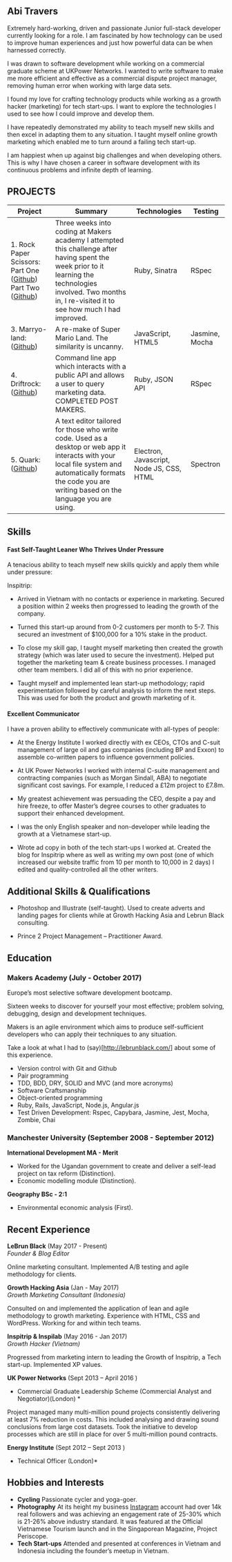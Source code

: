 ## Abi Travers

Extremely hard-working, driven and passionate Junior full-stack developer currently looking for a role. I am fascinated by how technology can be used to improve human experiences and just how powerful data can be when harnessed correctly.

I was drawn to software development while working on a commercial graduate scheme at UKPower Networks. I wanted to write software to make me more efficient and effective as a commercial dispute project manager, removing human error when working with large data sets. 

I found my love for crafting technology products while working as a growth hacker (marketing) for tech start-ups. I want to explore the technologies I used to see how I could improve and develop them.

I have repeatedly demonstrated my ability to teach myself new skills and then excel in adapting them to any situation. I taught myself online growth marketing which enabled me to turn around a failing tech start-up.

I am happiest when up against big challenges and when developing others. This is why I have chosen a career in software development with its continuous problems and infinite depth of learning.


## PROJECTS
| Project       | Summary       | Technologies  | Testing |
| ------------- |---------------| --------------|---------|
| 1. Rock Paper Scissors: Part One ([Github](https://github.com/abitravers1989/rps-challenge))  Part Two ([Github](https://github.com/abitravers1989/rps-challenge-improved-))| Three weeks into coding at Makers academy I attempted this challenge after having spent the week prior to it learning the technologies involved. Two months in, I re-visited it to see how much I had improved. |Ruby, Sinatra | RSpec |
| 3. Marryo-land: ([Github](https://github.com/nick-otter/marryo-land))| A re-make of Super Mario Land. The similarity is uncanny. | JavaScript, HTML5  | Jasmine, Mocha |
| 4. Driftrock: ([Github](https://github.com/abitravers1989/driftrock))| Command line app which interacts with a public API and allows a user to query marketing data. COMPLETED POST MAKERS. | Ruby, JSON API | RSpec |
| 5. Quark: ([Github](https://github.com/FreddieCodes/PDAF-Text-editor)) | A text editor tailored for those who write code. Used as a desktop or web app it interacts with your local file system and automatically formats the code you are writing based on the language you are using. | Electron, Javascript, Node JS, CSS, HTML | Spectron |


## Skills ##

#### Fast Self-Taught Leaner Who Thrives Under Pressure ####

A tenacious ability to teach myself new skills quickly and apply them while under pressure:

Inspitrip:

- Arrived in Vietnam with no contacts or experience in marketing. Secured a position within 2 weeks then progressed to leading the growth of the company.

- Turned this start-up around from 0-2 customers per month to 5-7. This secured an investment of $100,000 for a 10% stake in the product.

- To close my skill gap, I taught myself marketing then created the growth strategy (which was later used to secure the investment). Helped put together the marketing team & create business processes. I managed other team members. I did all of this with no prior experience.

- Taught myself and implemented lean start-up methodology; rapid experimentation followed by careful analysis to inform the next steps. This was used for both the product and growth marketing of it.


#### Excellent Communicator ####

I have a proven ability to effectively communicate with all-types of people:

- At the Energy Institute I worked directly with ex CEOs, CTOs and C-suit management of large oil and gas companies (including BP and Exxon) to assemble co-written papers to influence government policies.

- At UK Power Networks I worked with internal C-suite management and contracting companies (such as Morgan Sindall, ABA) to negotiate significant cost savings. For example, I reduced a £12m project to £7.8m.

- My greatest achievement was persuading the CEO, despite a pay and hire freeze, to offer Master’s degree courses to other graduates to support their enhanced development.  

- I was the only English speaker and non-developer while leading the growth at a Vietnamese start-up.

- Wrote ad copy in both of the tech start-ups I worked at. Created the blog for Inspitrip where as well as writing my own post (one of which increased our website traffic from 10 per month to 10,000 in 2 days) I edited and quality-controlled all the other writers. 


## Additional Skills & Qualifications ##

- Photoshop and Illustrate (self-taught). Used to create adverts and landing pages for clients while at Growth Hacking Asia and Lebrun Black consulting.

- Prince 2 Project Management – Practitioner Award.

## Education ##

### Makers Academy (July - October 2017) ###

Europe’s most selective software development bootcamp.

Sixteen weeks to discover for yourself your most effective; problem solving, debugging, design and development techniques.

Makers is an agile environment which aims to produce self-sufficient developers who can apply their techniques to any situation.

Take a look at what I had to (say)[http://lebrunblack.com/] about some of this experience.

- Version control with Git and Github
- Pair programming
- TDD, BDD, DRY, SOLID and MVC (and more acronyms)
- Software Craftsmanship
- Object­-oriented programming
- Ruby, Rails, JavaScript, Node.js, Angular.js
- Test Driven Development: Rspec, Capybara, Jasmine, Jest, Mocha, Zombie, Chai

### Manchester University (September 2008 - September 2012) ###

**International Development MA - Merit**

- Worked for the Ugandan government to create and deliver a self-lead project on tax reform (Distinction).
- Economic modelling module (Distinction).

**Geography BSc - 2:1**

- Environmental economic analysis (First).

## Recent Experience ##

**LeBrun Black** (May 2017 - Present)    
*Founder & Blog Editor*

Online marketing consultant. Implemented A/B testing and agile methodology for clients.

**Growth Hacking Asia** (Jan - May 2017)   
*Growth Marketing Consultant (Indonesia)*

Consulted on and implemented the application of lean and agile methodology to growth marketing. Experience with HTML, CSS and WordPress. Working for and within tech teams.


**Inspitrip & Inspilab** (May 2016 - Jan 2017)   
*Growth Hacker (Vietnam)*  

Progressed from marketing intern to leading the Growth of Inspitrip, a Tech start-up.
Implemented XP values.

**UK Power Networks** (Sept 2013 – April 2016 )   
* Commercial Graduate Leadership Scheme (Commercial Analyst and Negotiator)(London) *  

Project managed many multi-million pound projects consistently delivering at least 7% reduction in costs. This included analysing and drawing sound conclusions from large cost datasets. Took the initiative to develop processes which are still in place for over 5 multi-million pound contracts.

**Energy Institute** (Sept 2012 – Sept 2013 )   
* Technical Officer (London)*  


## Hobbies and Interests ##
- **Cycling** Passionate cycler and yoga-goer.
- **Photography** At its height my business [Instagram](https://www.instagram.com/lebrun_black/) account had over 14k real followers and was achieving an engagement rate of 25-30% which is 21-26% above industry standard. It was featured at the Official Vietnamese Tourism launch and in the Singaporean Magazine, Project Periscope.
- **Tech Start-ups** Attended and presented at conferences in Vietnam and Indonesia including the founder’s meetup in Vietnam. 
